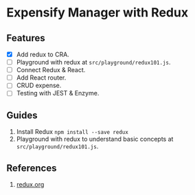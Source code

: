 # Expensify Manager with Redux

## Features

- [X] Add redux to CRA.
- [ ] Playground with redux at `src/playground/redux101.js`.
- [ ] Connect Redux & React.
- [ ] Add React router.
- [ ] CRUD expense.
- [ ] Testing with JEST & Enzyme.

## Guides

1. Install Redux `npm install --save redux`
2. Playground with redux to understand basic concepts at `src/playground/redux101.js`.

## References

1. [redux.org](https://redux.js.org)
